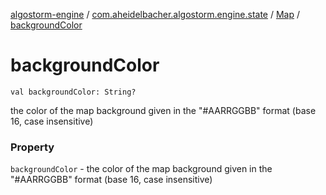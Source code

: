 [algostorm-engine](../../index.md) / [com.aheidelbacher.algostorm.engine.state](../index.md) / [Map](index.md) / [backgroundColor](.)

# backgroundColor

`val backgroundColor: String?`

the color of the map background given in the
"#AARRGGBB" format (base 16, case insensitive)

### Property

`backgroundColor` - the color of the map background given in the
"#AARRGGBB" format (base 16, case insensitive)